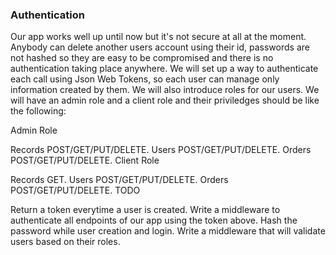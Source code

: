 ### Authentication

Our app works well up until now but it's not secure at all at the moment. Anybody can delete another users account using their id, passwords are not hashed so they are easy to be compromised and there is no authentication taking place anywhere. We will set up a way to authenticate each call using Json Web Tokens, so each user can manage only information created by them. We will also introduce roles for our users. We will have an admin role and a client role and their priviledges should be like the following:

Admin Role

Records
POST/GET/PUT/DELETE.
Users
POST/GET/PUT/DELETE.
Orders
POST/GET/PUT/DELETE.
Client Role

Records
GET.
Users
POST/GET/PUT/DELETE.
Orders
POST/GET/PUT/DELETE.
TODO

Return a token everytime a user is created.
Write a middleware to authenticate all endpoints of our app using the token above.
Hash the password while user creation and login.
Write a middleware that will validate users based on their roles.
